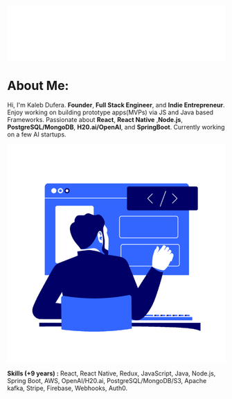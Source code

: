 <p align="center">
 <img src="main_.svg"/>
</p> 

# About Me: 
Hi, I'm Kaleb Dufera. **Founder**, **Full Stack Engineer**, and **Indie Entrepreneur**.
Enjoy working on building prototype apps(MVPs) via JS and Java based Frameworks. 
Passionate about **React**, **React Native** ,**Node.js**, **PostgreSQL/MongoDB**, **H20.ai/OpenAI**, and **SpringBoot**.
Currently working on a few AI startups.

<p align="center">
  <img src="web.gif"/>
</p>

**Skills (+9 years) :** React, React Native, Redux, JavaScript, Java, Node.js, Spring Boot, AWS, OpenAI/H20.ai, PostgreSQL/MongoDB/S3, Apache kafka, Stripe, Firebase, Webhooks, Auth0.
</br>
